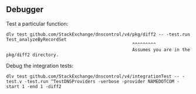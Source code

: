 ## Debugger

Test a particular function:

```shell
dlv test github.com/StackExchange/dnscontrol/v4/pkg/diff2 -- -test.run Test_analyzeByRecordSet
                                                ^^^^^^^^^
                                                Assumes you are in the pkg/diff2 directory.
```

Debug the integration tests:

```shell
dlv test github.com/StackExchange/dnscontrol/v4/integrationTest -- -test.v -test.run ^TestDNSProviders -verbose -provider NAMEDOTCOM -start 1 -end 1 -diff2
```
